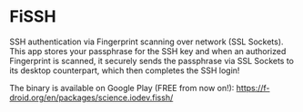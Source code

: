 # FiSSH
SSH authentication via Fingerprint scanning over network (SSL Sockets).
This app stores your passphrase for the SSH key and when an authorized Fingerprint is scanned, it securely sends the passphrase via SSL Sockets to its desktop counterpart, which then completes the SSH login!

The binary is available on Google Play (FREE from now on!): https://f-droid.org/en/packages/science.iodev.fissh/
